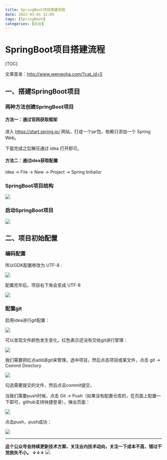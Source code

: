 ```yaml
---
title: SpringBoot项目搭建流程
date: 2022-03-01 12:05
tags: [SpringBoot]
categories: [后台]
---
```



# SpringBoot项目搭建流程
[TOC]

文章首发：http://www.wenwoha.com/?cat_id=5

## 一、搭建SpringBoot项目

### 两种方法创建SpringBoot项目

#### 方法一：通过官网获取框架

进入 https://start.spring.io/ 网站，打成一个jar包，依赖只添加一个 Spring Web。

下载完成之后解压通过 idea 打开即可。

#### 方法二：通过idea获取配置

idea -> File -> New -> Project -> Spring Initializr

### SpringBoot项目结构

![](https://tva1.sinaimg.cn/large/e6c9d24egy1gzskqnruf1j21260u00v8.jpg)

### 启动SpringBoot项目

![](https://tva1.sinaimg.cn/large/e6c9d24egy1gzskrq0l1ij20u00y342t.jpg)

## 二、项目初始配置

### 编码配置

所以GDK配置修改为 UTF-8 :

![](https://tva1.sinaimg.cn/large/e6c9d24egy1gzskzjhapyj21ey0u0af1.jpg)

配置完毕后，项目右下角会变成 UTF-8

![](https://tva1.sinaimg.cn/large/e6c9d24egy1gzsl04w5ryj20bs054t8q.jpg)

### 配置git

启用idea进行git配置：

![](https://tva1.sinaimg.cn/large/e6c9d24egy1gzsl2b1yz7j211j0u0n13.jpg)  

可以发现文件颜色发生变化，红色表示还没有交给git进行管理：

![](https://tva1.sinaimg.cn/large/e6c9d24egy1gzsl43n460j20xa0pwtbq.jpg)

我们需要把红点add进git来管理，选中项目，然后点击项目或某文件，点击 git -> Commit Directory

![](https://tva1.sinaimg.cn/large/e6c9d24egy1gzsldccw79j20xs0u0jw1.jpg)

勾选需要提交的文件，然后点击commit提交，

当我们需要push时候，点击 Git -> Push（如果没有配置仓库的，在页面上配置一下即可，github支持快捷登录），弹出页面：

![](https://tva1.sinaimg.cn/large/e6c9d24egy1gzsle8cjrpj219e0t476n.jpg)

点击push，push成功：

![](https://tva1.sinaimg.cn/large/e6c9d24egy1gzslendjrbj20ks058dfv.jpg)


------
**这个公众号会持续更新技术方案、关注业内技术动向，关注一下成本不高，错过干货损失不小。
↓↓↓**
![](https://tva1.sinaimg.cn/large/e6c9d24egy1gzzmv1p67mj21bi0hcwgh.jpg)